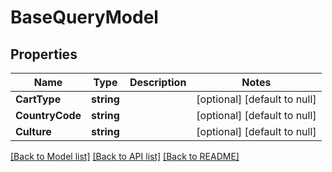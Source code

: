 # BaseQueryModel

## Properties
Name | Type | Description | Notes
------------ | ------------- | ------------- | -------------
**CartType** | **string** |  | [optional] [default to null]
**CountryCode** | **string** |  | [optional] [default to null]
**Culture** | **string** |  | [optional] [default to null]

[[Back to Model list]](../README.md#documentation-for-models) [[Back to API list]](../README.md#documentation-for-api-endpoints) [[Back to README]](../README.md)


